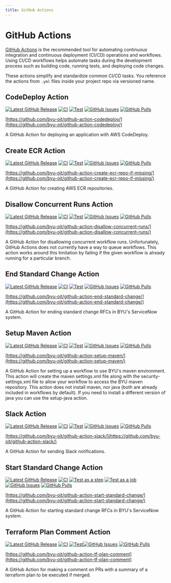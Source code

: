 ```yaml
---
title: GitHub Actions
---
```


# GitHub Actions

[GitHub Actions](https://github.com/features/actions) is the recommended tool for automating continuous integration and 
continuous deployment (CI/CD) operations and workflows. Using CI/CD workflows helps automate tasks during the 
development process such as building code, running tests, and deploying code changes.

These actions simplify and standardize common CI/CD tasks. You reference the actions from `.yml` files inside your 
project repo via versioned name.

## CodeDeploy Action

[![Latest GitHub Release](https://img.shields.io/github/v/release/byu-oit/github-action-codedeploy?sort=semver)](https://github.com/byu-oit/github-action-codedeploy/releases/)
[![CI](https://github.com/byu-oit/github-action-codedeploy/workflows/CI/badge.svg)](https://github.com/byu-oit/github-action-codedeploy/actions?query=workflow%3ATest)
[![Test](https://github.com/byu-oit/github-action-codedeploy/workflows/Test/badge.svg)](https://github.com/byu-oit/github-action-codedeploy/actions?query=workflow%3ATest)
[![GitHub Issues](https://img.shields.io/github/issues/byu-oit/github-action-codedeploy.svg)](https://github.com/byu-oit/github-action-codedeploy/issues/)
[![GitHub Pulls](https://img.shields.io/github/issues-pr/byu-oit/github-action-codedeploy.svg)](https://github.com/byu-oit/github-action-codedeploy/pulls/)

[https://github.com/byu-oit/github-action-codedeploy/](https://github.com/byu-oit/github-action-codedeploy/)

A GitHub Action for deploying an application with AWS CodeDeploy.

## Create ECR Action

[![Latest GitHub Release](https://img.shields.io/github/v/release/byu-oit/github-action-create-ecr-repo-if-missing?sort=semver)](https://github.com/byu-oit/github-action-create-ecr-repo-if-missing/releases/)
[![CI](https://github.com/byu-oit/github-action-create-ecr-repo-if-missing/workflows/CI/badge.svg)](https://github.com/byu-oit/github-action-create-ecr-repo-if-missing/actions?query=workflow%3ACI)
[![Test](https://github.com/byu-oit/github-action-create-ecr-repo-if-missing/workflows/Test/badge.svg)](https://github.com/byu-oit/github-action-create-ecr-repo-if-missing/actions?query=workflow%3ATest)
[![GitHub Issues](https://img.shields.io/github/issues/byu-oit/github-action-create-ecr-repo-if-missing.svg)](https://github.com/byu-oit/github-action-create-ecr-repo-if-missing/issues/)
[![GitHub Pulls](https://img.shields.io/github/issues-pr/byu-oit/github-action-create-ecr-repo-if-missing.svg)](https://github.com/byu-oit/github-action-create-ecr-repo-if-missing/pulls/)

[https://github.com/byu-oit/github-action-create-ecr-repo-if-missing/](https://github.com/byu-oit/github-action-create-ecr-repo-if-missing/)

A GitHub Action for creating AWS ECR repositories.

## Disallow Concurrent Runs Action

[![Latest GitHub Release](https://img.shields.io/github/v/release/byu-oit/github-action-disallow-concurrent-runs?sort=semver)](https://github.com/byu-oit/github-action-disallow-concurrent-runs/releases/)
[![CI](https://github.com/byu-oit/github-action-disallow-concurrent-runs/workflows/CI/badge.svg)](https://github.com/byu-oit/github-action-disallow-concurrent-runs/actions?query=workflow%3ACI)
[![Test](https://github.com/byu-oit/github-action-disallow-concurrent-runs/workflows/Test/badge.svg)](https://github.com/byu-oit/github-action-disallow-concurrent-runs/actions?query=workflow%3ATest)
[![GitHub Issues](https://img.shields.io/github/issues/byu-oit/github-action-disallow-concurrent-runs.svg)](https://github.com/byu-oit/github-action-disallow-concurrent-runs/issues/)
[![GitHub Pulls](https://img.shields.io/github/issues-pr/byu-oit/github-action-disallow-concurrent-runs.svg)](https://github.com/byu-oit/github-action-disallow-concurrent-runs/pulls/)

[https://github.com/byu-oit/github-action-disallow-concurrent-runs/](https://github.com/byu-oit/github-action-disallow-concurrent-runs/)

A GitHub Action for disallowing concurrent workflow runs. Unfortunately, GitHub Actions does not currently have a way 
to queue workflows. This action works around this limitation by failing if the given workflow is already running for a 
particular branch.

## End Standard Change Action

[![Latest GitHub Release](https://img.shields.io/github/v/release/byu-oit/github-action-end-standard-change?sort=semver)](https://github.com/byu-oit/github-action-end-standard-change/releases/)
[![CI](https://github.com/byu-oit/github-action-end-standard-change/workflows/CI/badge.svg)](https://github.com/byu-oit/github-action-end-standard-change/actions?query=workflow%3ACI)
[![Test](https://github.com/byu-oit/github-action-end-standard-change/workflows/Test/badge.svg)](https://github.com/byu-oit/github-action-end-standard-change/actions?query=workflow%3ATest)
[![GitHub Issues](https://img.shields.io/github/issues/byu-oit/github-action-end-standard-change.svg)](https://github.com/byu-oit/github-action-end-standard-change/issues/)
[![GitHub Pulls](https://img.shields.io/github/issues-pr/byu-oit/github-action-end-standard-change.svg)](https://github.com/byu-oit/github-action-end-standard-change/pulls/)

[https://github.com/byu-oit/github-action-end-standard-change/](https://github.com/byu-oit/github-action-end-standard-change/)

A GitHub Action for ending standard change RFCs in BYU's ServiceNow system.

## Setup Maven Action

[![Latest GitHub Release](https://img.shields.io/github/v/release/byu-oit/github-action-setup-maven?sort=semver)](https://github.com/byu-oit/github-action-setup-maven/releases/)
[![CI](https://github.com/byu-oit/github-action-setup-maven/workflows/CI/badge.svg)](https://github.com/byu-oit/github-action-setup-maven/actions?query=workflow%3ACI)
[![Test](https://github.com/byu-oit/github-action-setup-maven/workflows/Test/badge.svg)](https://github.com/byu-oit/github-action-setup-maven/actions?query=workflow%3ATest)
[![GitHub Issues](https://img.shields.io/github/issues/byu-oit/github-action-setup-maven.svg)](https://github.com/byu-oit/github-action-setup-maven/issues/)
[![GitHub Pulls](https://img.shields.io/github/issues-pr/byu-oit/github-action-setup-maven.svg)](https://github.com/byu-oit/github-action-setup-maven/pulls/)

[https://github.com/byu-oit/github-action-setup-maven/](https://github.com/byu-oit/github-action-setup-maven/)

A GitHub Action for setting up a workflow to use BYU's maven environment. This action will create the maven 
settings.xml file along with the security-settings.xml file to allow your workflow to access the BYU maven repository. 
This action does not install maven, nor java (both are already included in workflows by default). If you need to 
install a different version of java you can use the setup-java action.

## Slack Action

[![Latest GitHub Release](https://img.shields.io/github/v/release/byu-oit/github-action-slack?sort=semver)](https://github.com/byu-oit/github-action-slack/releases/)
[![CI](https://github.com/byu-oit/github-action-slack/workflows/CI/badge.svg)](https://github.com/byu-oit/github-action-slack/actions?query=workflow%3ACI)
[![Test](https://github.com/byu-oit/github-action-slack/workflows/Test/badge.svg)](https://github.com/byu-oit/github-action-slack/actions?query=workflow%3ATest)
[![GitHub Issues](https://img.shields.io/github/issues/byu-oit/github-action-slack.svg)](https://github.com/byu-oit/github-action-slack/issues/)
[![GitHub Pulls](https://img.shields.io/github/issues-pr/byu-oit/github-action-slack.svg)](https://github.com/byu-oit/github-action-slack/pulls/)

[https://github.com/byu-oit/github-action-slack/](https://github.com/byu-oit/github-action-slack/)

A GitHub Action for sending Slack notifications.

## Start Standard Change Action

[![Latest GitHub Release](https://img.shields.io/github/v/release/byu-oit/github-action-start-standard-change?sort=semver)](https://github.com/byu-oit/github-action-start-standard-change/releases/)
[![CI](https://github.com/byu-oit/github-action-start-standard-change/workflows/CI/badge.svg)](https://github.com/byu-oit/github-action-start-standard-change/actions?query=workflow%3ACI)
[![Test as a step](https://github.com/byu-oit/github-action-start-standard-change/workflows/Test%20as%20a%20step/badge.svg)](https://github.com/byu-oit/github-action-start-standard-change/actions?query=workflow%3ATest%20as%20a%20step)
[![Test as a job](https://github.com/byu-oit/github-action-start-standard-change/workflows/Test%20as%20a%20job/badge.svg)](https://github.com/byu-oit/github-action-start-standard-change/actions?query=workflow%3ATest%20as%20a%20job)
[![GitHub Issues](https://img.shields.io/github/issues/byu-oit/github-action-start-standard-change.svg)](https://github.com/byu-oit/github-action-start-standard-change/issues/)
[![GitHub Pulls](https://img.shields.io/github/issues-pr/byu-oit/github-action-start-standard-change.svg)](https://github.com/byu-oit/github-action-start-standard-change/pulls/)

[https://github.com/byu-oit/github-action-start-standard-change/](https://github.com/byu-oit/github-action-start-standard-change/)

A GitHub Action for starting standard change RFCs in BYU's ServiceNow system.

## Terraform Plan Comment Action

[![Latest GitHub Release](https://img.shields.io/github/v/release/byu-oit/github-action-tf-plan-comment?sort=semver)](https://github.com/byu-oit/github-action-tf-plan-comment/releases/)
[![CI](https://github.com/byu-oit/github-action-tf-plan-comment/workflows/CI/badge.svg)](https://github.com/byu-oit/github-action-tf-plan-comment/actions?query=workflow%3ACI)
[![Test](https://github.com/byu-oit/github-action-tf-plan-comment/workflows/Test/badge.svg)](https://github.com/byu-oit/github-action-tf-plan-comment/actions?query=workflow%3ATest)[![GitHub Issues](https://img.shields.io/github/issues/byu-oit/github-action-tf-plan-comment.svg)](https://github.com/byu-oit/github-action-tf-plan-comment/issues/)
[![GitHub Pulls](https://img.shields.io/github/issues-pr/byu-oit/github-action-tf-plan-comment.svg)](https://github.com/byu-oit/github-action-tf-plan-comment/pulls/)

[https://github.com/byu-oit/github-action-tf-plan-comment](https://github.com/byu-oit/github-action-tf-plan-comment)

A GitHub Action for making a comment on PRs with a summary of a terraform plan to be executed if merged.
